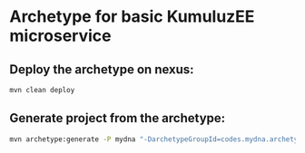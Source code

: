 # Archetype for basic KumuluzEE microservice

## Deploy the archetype on nexus:
```bash
mvn clean deploy
```

## Generate project from the archetype:
```bash
mvn archetype:generate -P mydna "-DarchetypeGroupId=codes.mydna.archetype" "-DarchetypeArtifactId=rest-service" "-DarchetypeVersion=1.0.3-SNAPSHOT" "-DgroupId=codes.mydna" "-DartifactId=new-service" "-Dversion=1.0.0-SNAPSHOT"
```